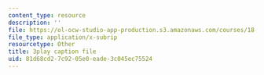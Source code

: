```yaml
---
content_type: resource
description: ''
file: https://ol-ocw-studio-app-production.s3.amazonaws.com/courses/18-085-computational-science-and-engineering-i-fall-2008/81d68cd27c9205e0eade3c045ec75524_GQbq9G__--Y.srt
file_type: application/x-subrip
resourcetype: Other
title: 3play caption file
uid: 81d68cd2-7c92-05e0-eade-3c045ec75524
---
```

